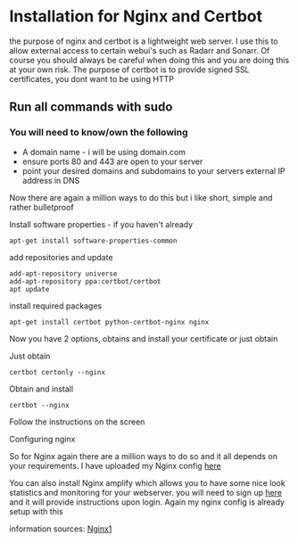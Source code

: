 # Installation for Nginx and Certbot
the purpose of nginx and certbot is a lightweight web server. I use this to allow external access to certain webui's such as Radarr and Sonarr. Of course you should always be careful when doing this and you are doing this at your own risk. The purpose of certbot is to provide signed SSL certificates, you dont want to be using HTTP
## Run all commands with sudo

### You will need to know/own the following 
- A domain name - i will be using domain.com 
- ensure ports 80 and 443 are open to your server
- point your desired domains and subdomains to your servers external IP address in DNS 

Now there are again a million ways to do this but i like short, simple and rather bulletproof 

Install software properties - if you haven't already
```
apt-get install software-properties-common
```

add repositories and update
```
add-apt-repository universe
add-apt-repository ppa:certbot/certbot
apt update
```

install required packages
```
apt-get install certbot python-certbot-nginx nginx
```

Now you have 2 options, obtains and install your certificate or just obtain

Just obtain
```
certbot certonly --nginx
```

Obtain and install
```
certbot --nginx
```

Follow the instructions on the screen

Configuring nginx 

So for Nginx again there are a million ways to do so and it all depends on your requirements. I have uploaded my Nginx config [here](/etc/nginx/)


You can also install Nginx amplify which allows you to have some nice look statistics and monitoring for your webserver. you will need to sign up [here](https://amplify.nginx.com/login) and it will provide instructions upon login. Again my nginx config is already setup with this


information sources: [Nginx1](https://certbot.eff.org/lets-encrypt/ubuntubionic-nginx)
